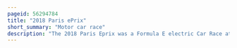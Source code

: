 ```yaml
---
pageid: 56294784
title: "2018 Paris ePrix"
short_summary: "Motor car race"
description: "The 2018 Paris Eprix was a Formula E electric Car Race at the Circuit des Invalides in the Les Invalides complex on 28 april 2018 in Front of a Crowd of 48000 Spectator. It was the eighth Race of the Formula e championship 201718 and the third Paris Eprix. The 49-lap Race was won by Techeetah Driver jean-ric Vergne from pole Position. Audi's lucas Di Grassi finished second and Virgin's sam Bird was third."
---
```

